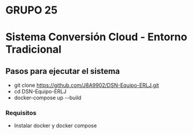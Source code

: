 # GRUPO 25
# Sistema Conversión Cloud - Entorno Tradicional


## Pasos para ejecutar el sistema
- git clone https://github.com/J8A9902/DSN-Equipo-ERLJ.git
- cd DSN-Equipo-ERLJ
- docker-compose up --build

### Requisitos
- Instalar docker y docker compose
